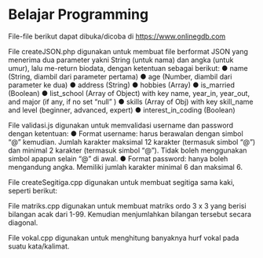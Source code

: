 # Belajar Programming

File-file berikut dapat dibuka/dicoba di https://www.onlinegdb.com

File createJSON.php digunakan untuk membuat file berformat JSON yang menerima dua parameter yakni String (untuk nama) dan angka (untuk umur), lalu ​me-return biodata​, dengan ketentuan sebagai berikut:
● name (String, diambil dari parameter pertama)
● age (Number, diambil dari parameter ke dua)
● address (String)
● hobbies (Array)
● is_married (Boolean)
● list_school (Array of Object) with key name, year_in, year_out, and major (if any, if no set “null” )
● skills (Array of Obj) with key skill_name and level (beginner, advanced, expert)
● interest_in_coding (Boolean)

File validasi.js digunakan untuk memvalidasi username dan password dengan ketentuan:
● Format username​: harus berawalan dengan simbol “@” kemudian. Jumlah karakter maksimal 12 karakter (termasuk simbol “@”) dan minimal 2 karakter (termasuk simbol “@”). Tidak boleh menggunakan simbol apapun selain “@” di awal.
● Format password​: hanya boleh mengandung angka. Memiliki jumlah karakter minimal 6 dan maksimal 6.

File createSegitiga.cpp digunakan untuk membuat segitiga sama kaki, seperti berikut:



File matriks.cpp digunakan untuk membuat matriks ordo 3 x 3 yang berisi bilangan acak dari 1-99. Kemudian menjumlahkan bilangan tersebut secara
diagonal.

File vokal.cpp digunakan untuk menghitung banyaknya hurf vokal pada suatu kata/kalimat.
